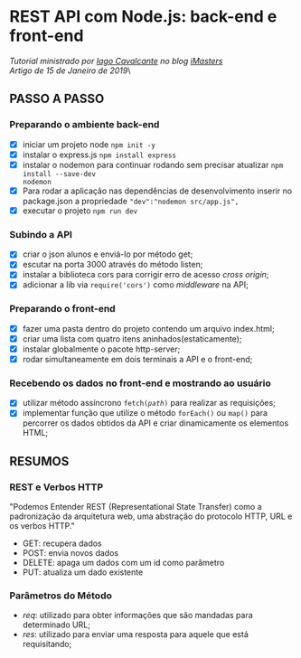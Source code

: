 # REST API com Node.js: back-end e front-end

_Tutorial ministrado por [Iago Cavalcante](https://github.com/iagocavalcante/node-tutorial) no blog [iMasters](https://imasters.com.br/back-end/rest-api-com-node-js-back-end-e-front-end)_\
_Artigo de 15 de Janeiro de 2019_\

## PASSO A PASSO

### Preparando o ambiente back-end

-   [x] iniciar um projeto node <code>npm init -y</code>
-   [x] instalar o express.js <code>npm install express</code>
-   [x] instalar o nodemon para continuar rodando sem precisar atualizar <code>npm install --save-dev nodemon</code>
-   [x] Para rodar a aplicação nas dependências de desenvolvimento inserir no package.json a propriedade <code>"dev":"nodemon src/app.js",</code>
-   [x] executar o projeto <code>npm run dev</code>

### Subindo a API

-   [x] criar o json alunos e enviá-lo por método get;
-   [x] escutar na porta 3000 através do método listen;
-   [x] instalar a biblioteca cors para corrigir erro de acesso _cross origin_;
-   [x] adicionar a lib via <code>require('cors')</code> como _middleware_ na API;

### Preparando o front-end

-   [x] fazer uma pasta dentro do projeto contendo um arquivo index.html;
-   [x] criar uma lista com quatro itens aninhados(estaticamente);
-   [x] instalar globalmente o pacote http-server;
-   [x] rodar simultaneamente em dois terminais a API e o front-end;

### Recebendo os dados no front-end e mostrando ao usuário

-   [x] utilizar método assíncrono <code>fetch(_path_)</code> para realizar as requisições;
-   [x] implementar função que utilize o método <code>forEach()</code> ou <code>map()</code> para percorrer os dados obtidos da API e criar dinamicamente os elementos HTML;

## RESUMOS

### REST e Verbos HTTP

"Podemos Entender REST (Representational State Transfer) como a padronização da arquitetura web, uma abstração do protocolo HTTP, URL e os verbos HTTP."

-   GET: recupera dados
-   POST: envia novos dados
-   DELETE: apaga um dados com um id como parâmetro
-   PUT: atualiza um dado existente

### Parâmetros do Método

-   _req_: utilizado para obter informações que são mandadas para determinado URL;
-   _res_: utilizado para enviar uma resposta para aquele que está requisitando;
